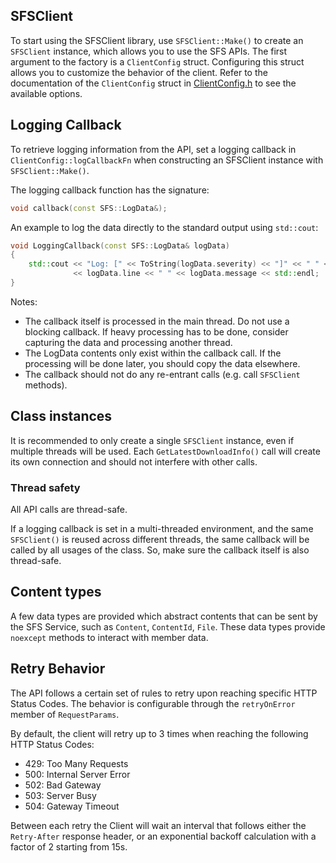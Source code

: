 ## SFSClient

To start using the SFSClient library, use `SFSClient::Make()` to create an `SFSClient` instance, which allows you to use the SFS APIs.
The first argument to the factory is a `ClientConfig` struct. Configuring this struct allows you to customize the behavior of the client.
Refer to the documentation of the `ClientConfig` struct in [ClientConfig.h](client/include/sfsclient/ClientConfig.h) to see the available options.

## Logging Callback

To retrieve logging information from the API, set a logging callback in `ClientConfig::logCallbackFn` when constructing an SFSClient instance with `SFSClient::Make()`.

The logging callback function has the signature:

```cpp
void callback(const SFS::LogData&);
```

An example to log the data directly to the standard output using `std::cout`:

```cpp
void LoggingCallback(const SFS::LogData& logData)
{
    std::cout << "Log: [" << ToString(logData.severity) << "]" << " " << logData.file << ":"
              << logData.line << " " << logData.message << std::endl;
}
```

Notes:
- The callback itself is processed in the main thread. Do not use a blocking callback. If heavy processing has to be done, consider capturing the data and processing another thread.
- The LogData contents only exist within the callback call. If the processing will be done later, you should copy the data elsewhere.
- The callback should not do any re-entrant calls (e.g. call `SFSClient` methods).

## Class instances

It is recommended to only create a single `SFSClient` instance, even if multiple threads will be used.
Each `GetLatestDownloadInfo()` call will create its own connection and should not interfere with other calls.

### Thread safety

All API calls are thread-safe.

If a logging callback is set in a multi-threaded environment, and the same `SFSClient()` is reused across different threads, the same callback will be called by all usages of the class. So, make sure the callback itself is also thread-safe.

## Content types

A few data types are provided which abstract contents that can be sent by the SFS Service, such as `Content`, `ContentId`, `File`.
These data types provide `noexcept` methods to interact with member data.

## Retry Behavior

The API follows a certain set of rules to retry upon reaching specific HTTP Status Codes. The behavior is configurable through the `retryOnError` member of `RequestParams`.

By default, the client will retry up to 3 times when reaching the following HTTP Status Codes:
- 429: Too Many Requests
- 500: Internal Server Error
- 502: Bad Gateway
- 503: Server Busy
- 504: Gateway Timeout

Between each retry the Client will wait an interval that follows either the `Retry-After` response header, or an exponential backoff calculation with a factor of 2 starting from 15s.
